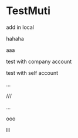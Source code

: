 # TestMuti

add in local

hahaha

aaa

test with company account

test with self account

...

///

...


ooo


lll